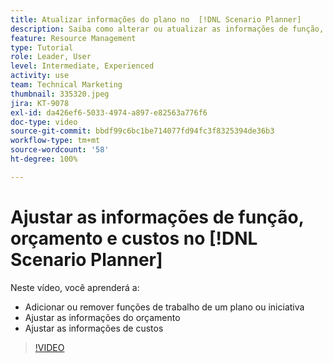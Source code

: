 ```yaml
---
title: Atualizar informações do plano no  [!DNL Scenario Planner]
description: Saiba como alterar ou atualizar as informações de função, orçamento ou custos após a criação de um plano ou iniciativa no  [!DNL Scenario Planner].
feature: Resource Management
type: Tutorial
role: Leader, User
level: Intermediate, Experienced
activity: use
team: Technical Marketing
thumbnail: 335320.jpeg
jira: KT-9078
exl-id: da426ef6-5033-4974-a897-e82563a776f6
doc-type: video
source-git-commit: bbdf99c6bc1be714077fd94fc3f8325394de36b3
workflow-type: tm+mt
source-wordcount: '58'
ht-degree: 100%

---
```


# Ajustar as informações de função, orçamento e custos no [!DNL Scenario Planner]

Neste vídeo, você aprenderá a:

* Adicionar ou remover funções de trabalho de um plano ou iniciativa
* Ajustar as informações do orçamento
* Ajustar as informações de custos

>[!VIDEO](https://video.tv.adobe.com/v/335320/?quality=12&learn=on&enablevpops=1)
